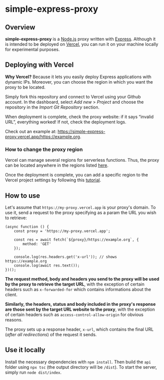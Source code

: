 # simple-express-proxy

## Overview

**simple-express-proxy** is a [Node.js](https://nodejs.org/en) proxy written
with [Express](https://expressjs.com/). Although it is intended to be deployed
on [Vercel](https://vercel.com), you can run it on your machine locally for
experimental purposes.

## Deploying with Vercel

**Why Vercel?** Because it lets you easily deploy Express applications with
dynamic IPs. Moreover, you can choose the region in which you want the proxy to
be located.

Simply fork this repository and connect to Vercel using your Github account. In
the dashboard, select _Add new_ > _Project_ and choose the repository in the
_Import Git Repository_ section.

When deployment is complete, check the proxy website: if it says “invalid URL”,
everything worked! If not, check the deployment logs.

Check out an example at:
https://simple-express-proxy.vercel.app/https://example.org.

### How to change the proxy region

Vercel can manage several regions for serverless functions. Thus, the proxy can
be located anywhere in the regions listed
[here](https://vercel.com/docs/edge-network/regions#region-list).

Once the deployment is complete, you can add a specific region to the Vercel
project settings by following this
[tutorial](https://vercel.com/docs/functions/configuring-functions/region#setting-your-default-region).

## How to use

Let's assume that `https://my-proxy.vercel.app` is your proxy's domain. To use
it, send a request to the proxy specifying as a param the URL you wish to
retrieve:

```
(async function () {
    const proxy = 'https://my-proxy.vercel.app';

    const res = await fetch(`${proxy}/https://example.org`, {
        method: 'GET'
    });

    console.log(res.headers.get('x-url')); // shows https://example.org
    console.log(await res.text());
})();
```

**The request method, body and headers you send to the proxy will be used by the
proxy to retrieve the target URL**, with the exception of certain headers such
as `x-forwarded-for` which contains informations about the client.

**Similarly, the headers, status and body included in the proxy's response are
those sent by the target URL website to the proxy**, with the exception of
certain headers such as `access-control-allow-origin` for obvious reasons.

The proxy sets up a response header, `x-url`, which contains the final URL
(_after all redirections_) of the request it sends.

## Use it locally

Install the necessary dependencies with `npm install`. Then build the `api`
folder using `npx tsc` (the output directory will be `/dist`). To start the
server, simply run `node dist/index`.

